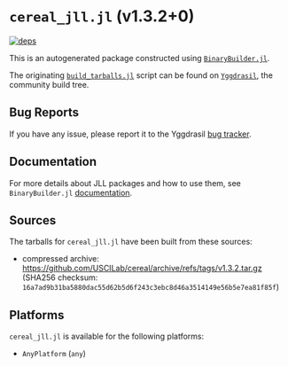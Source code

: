 # `cereal_jll.jl` (v1.3.2+0)

[![deps](https://juliahub.com/docs/cereal_jll/deps.svg)](https://juliahub.com/ui/Packages/cereal_jll/L9uPf?page=2)

This is an autogenerated package constructed using [`BinaryBuilder.jl`](https://github.com/JuliaPackaging/BinaryBuilder.jl).

The originating [`build_tarballs.jl`](https://github.com/JuliaPackaging/Yggdrasil/blob/79df0041e0aa019240adfa0184989977a66c4449/C/cereal/build_tarballs.jl) script can be found on [`Yggdrasil`](https://github.com/JuliaPackaging/Yggdrasil/), the community build tree.

## Bug Reports

If you have any issue, please report it to the Yggdrasil [bug tracker](https://github.com/JuliaPackaging/Yggdrasil/issues).

## Documentation

For more details about JLL packages and how to use them, see `BinaryBuilder.jl` [documentation](https://docs.binarybuilder.org/stable/jll/).

## Sources

The tarballs for `cereal_jll.jl` have been built from these sources:

* compressed archive: https://github.com/USCILab/cereal/archive/refs/tags/v1.3.2.tar.gz (SHA256 checksum: `16a7ad9b31ba5880dac55d62b5d6f243c3ebc8d46a3514149e56b5e7ea81f85f`)

## Platforms

`cereal_jll.jl` is available for the following platforms:

* `AnyPlatform` (`any`)
